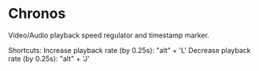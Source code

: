 # Chronos

Video/Audio playback speed regulator and timestamp marker.

Shortcuts: 
	Increase playback rate (by 0.25s): "alt" + 'L'
	Decrease playback rate (by 0.25s): "alt" + 'J'
